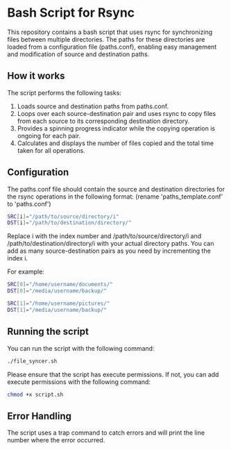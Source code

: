 # Bash Script for Rsync

This repository contains a bash script that uses rsync for synchronizing files between multiple directories. The paths for these directories are loaded from a configuration file (paths.conf), enabling easy management and modification of source and destination paths.

## How it works

The script performs the following tasks:

1. Loads source and destination paths from paths.conf.
2. Loops over each source-destination pair and uses rsync to copy files from each source to its corresponding destination directory.
3. Provides a spinning progress indicator while the copying operation is ongoing for each pair.
4. Calculates and displays the number of files copied and the total time taken for all operations.

## Configuration

The paths.conf file should contain the source and destination directories for the rsync operations in the following format:
(rename 'paths_template.conf' to 'paths.conf')

```bash
SRC[i]="/path/to/source/directory/i"
DST[i]="/path/to/destination/directory/"
```

Replace i with the index number and /path/to/source/directory/i and /path/to/destination/directory/i with your actual directory paths. You can add as many source-destination pairs as you need by incrementing the index i.

For example:

```bash
SRC[0]="/home/username/documents/"
DST[0]="/media/username/backup/"

SRC[1]="/home/username/pictures/"
DST[1]="/media/username/backup/"
```

## Running the script

You can run the script with the following command:

```bash
./file_syncer.sh
```

Please ensure that the script has execute permissions. If not, you can add execute permissions with the following command:

```bash
chmod +x script.sh
```

## Error Handling

The script uses a trap command to catch errors and will print the line number where the error occurred.
